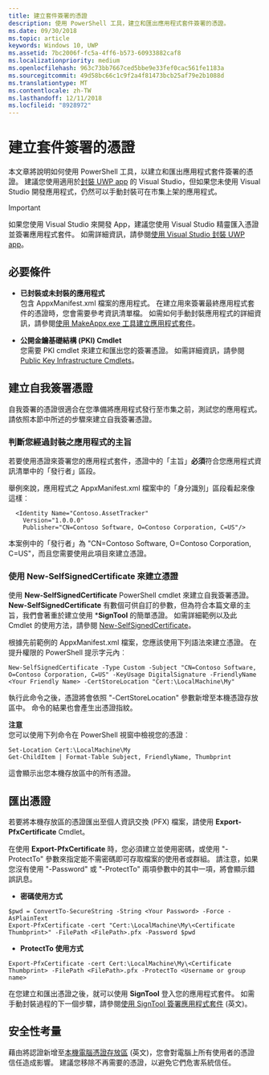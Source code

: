 ```yaml
---
title: 建立套件簽署的憑證
description: 使用 PowerShell 工具，建立和匯出應用程式套件簽署的憑證。
ms.date: 09/30/2018
ms.topic: article
keywords: Windows 10, UWP
ms.assetid: 7bc2006f-fc5a-4ff6-b573-60933882caf8
ms.localizationpriority: medium
ms.openlocfilehash: 963c73bb7667ced5bbe9e33fef0cac561fe1183a
ms.sourcegitcommit: 49d58bc66c1c9f2a4f81473bcb25af79e2b1088d
ms.translationtype: MT
ms.contentlocale: zh-TW
ms.lasthandoff: 12/11/2018
ms.locfileid: "8928972"
---
```

# <a name="create-a-certificate-for-package-signing"></a>建立套件簽署的憑證


本文章將說明如何使用 PowerShell 工具，以建立和匯出應用程式套件簽署的憑證。 建議您使用適用於[封裝 UWP app](https://msdn.microsoft.com/windows/uwp/packaging/packaging-uwp-apps) 的 Visual Studio，但如果您未使用 Visual Studio 開發應用程式，仍然可以手動封裝可在市集上架的應用程式。

> [!IMPORTANT] 
> 如果您使用 Visual Studio 來開發 App，建議您使用 Visual Studio 精靈匯入憑證並簽署應用程式套件。 如需詳細資訊，請參閱[使用 Visual Studio 封裝 UWP app](https://msdn.microsoft.com/windows/uwp/packaging/packaging-uwp-apps)。

## <a name="prerequisites"></a>必要條件

- **已封裝或未封裝的應用程式**  
包含 AppxManifest.xml 檔案的應用程式。 在建立用來簽署最終應用程式套件的憑證時，您會需要參考資訊清單檔。 如需如何手動封裝應用程式的詳細資訊，請參閱[使用 MakeAppx.exe 工具建立應用程式套件](https://msdn.microsoft.com/windows/uwp/packaging/create-app-package-with-makeappx-tool)。

- **公開金鑰基礎結構 (PKI) Cmdlet**  
您需要 PKI cmdlet 來建立和匯出您的簽署憑證。 如需詳細資訊，請參閱 [Public Key Infrastructure Cmdlets](https://docs.microsoft.com/powershell/module/pkiclient/)。

## <a name="create-a-self-signed-certificate"></a>建立自我簽署憑證

自我簽署的憑證很適合在您準備將應用程式發行至市集之前，測試您的應用程式。 請依照本節中所述的步驟來建立自我簽署憑證。

### <a name="determine-the-subject-of-your-packaged-app"></a>判斷您經過封裝之應用程式的主旨  

若要使用憑證來簽署您的應用程式套件，憑證中的「主旨」**必須**符合您應用程式資訊清單中的「發行者」區段。

舉例來說，應用程式之 AppxManifest.xml 檔案中的「身分識別」區段看起來像這樣︰
```
  <Identity Name="Contoso.AssetTracker" 
    Version="1.0.0.0" 
    Publisher="CN=Contoso Software, O=Contoso Corporation, C=US"/>
```

本案例中的「發行者」為 "CN=Contoso Software, O=Contoso Corporation, C=US"，而且您需要使用此項目來建立憑證。 

### <a name="use-new-selfsignedcertificate-to-create-a-certificate"></a>使用 **New-SelfSignedCertificate** 來建立憑證
使用 **New-SelfSignedCertificate** PowerShell cmdlet 來建立自我簽署憑證。 **New-SelfSignedCertificate** 有數個可供自訂的參數，但為符合本篇文章的主旨，我們會著重於建立使用 ***SignTool** 的簡單憑證。 如需詳細範例以及此 Cmdlet 的使用方法，請參閱 [New-SelfSignedCertificate](https://docs.microsoft.com/powershell/module/pkiclient/New-SelfSignedCertificate)。

根據先前範例的 AppxManifest.xml 檔案，您應該使用下列語法來建立憑證。 在提升權限的 PowerShell 提示字元內︰
```
New-SelfSignedCertificate -Type Custom -Subject "CN=Contoso Software, O=Contoso Corporation, C=US" -KeyUsage DigitalSignature -FriendlyName <Your Friendly Name> -CertStoreLocation "Cert:\LocalMachine\My"
```

執行此命令之後，憑證將會依照 "-CertStoreLocation" 參數新增至本機憑證存放區中。 命令的結果也會產生出憑證指紋。  

**注意**  
您可以使用下列命令在 PowerShell 視窗中檢視您的憑證︰
```
Set-Location Cert:\LocalMachine\My
Get-ChildItem | Format-Table Subject, FriendlyName, Thumbprint
```
這會顯示出您本機存放區中的所有憑證。

## <a name="export-a-certificate"></a>匯出憑證 

若要將本機存放區的憑證匯出至個人資訊交換 (PFX) 檔案，請使用 **Export-PfxCertificate** Cmdlet。

在使用 **Export-PfxCertificate** 時，您必須建立並使用密碼，或使用 "-ProtectTo" 參數來指定能不需密碼即可存取檔案的使用者或群組。 請注意，如果您沒有使用 "-Password" 或 "-ProtectTo" 兩項參數中的其中一項，將會顯示錯誤訊息。

- **密碼使用方式**
```
$pwd = ConvertTo-SecureString -String <Your Password> -Force -AsPlainText 
Export-PfxCertificate -cert "Cert:\LocalMachine\My\<Certificate Thumbprint>" -FilePath <FilePath>.pfx -Password $pwd
```

- **ProtectTo 使用方式**
```
Export-PfxCertificate -cert Cert:\LocalMachine\My\<Certificate Thumbprint> -FilePath <FilePath>.pfx -ProtectTo <Username or group name>
```

在您建立和匯出憑證之後，就可以使用 **SignTool** 登入您的應用程式套件。 如需手動封裝過程的下一個步驟，請參閱[使用 SignTool 簽署應用程式套件](https://msdn.microsoft.com/windows/uwp/packaging/sign-app-package-using-signtool) (英文)。

## <a name="security-considerations"></a>安全性考量 
藉由將認證新增至[本機電腦憑證存放區](https://msdn.microsoft.com/windows/hardware/drivers/install/local-machine-and-current-user-certificate-stores) (英文)，您會對電腦上所有使用者的憑證信任造成影響。 建議您移除不再需要的憑證，以避免它們危害系統信任。
